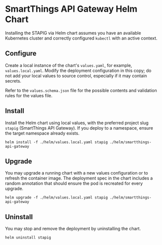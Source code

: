 # SmartThings API Gateway Helm Chart

Installing the STAPIG via Helm chart assumes you have an available Kubernetes cluster and correctly configured `kubectl` with an active context.

## Configure

Create a local instance of the chart's `values.yaml`, for example, `values.local.yaml`. Modify the deployment configuration in this copy; do not add your local values to source control, especially if it may contain secrets.

Refer to the `values.schema.json` file for the possible contents and validation rules for the values file.

## Install

Install the Helm chart using local values, with the preferred project slug `stapig` (SmartThings API Gateway). If you deploy to a namespace, ensure the target namespace already exists.

```
helm install -f ./helm/values.local.yaml stapig ./helm/smartthings-api-gateway
```

## Upgrade

You may upgrade a running chart with a new values configuration or to refresh the container image. The deployment spec in the chart includes a random annotation that should ensure the pod is recreated for every upgrade.

```
helm upgrade -f ./helm/values.local.yaml stapig ./helm/smartthings-api-gateway
```

## Uninstall

You may stop and remove the deployment by uninstalling the chart.

```
helm uninstall stapig
```
